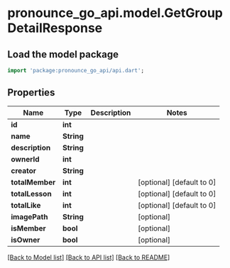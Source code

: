 # pronounce_go_api.model.GetGroupDetailResponse

## Load the model package
```dart
import 'package:pronounce_go_api/api.dart';
```

## Properties
Name | Type | Description | Notes
------------ | ------------- | ------------- | -------------
**id** | **int** |  | 
**name** | **String** |  | 
**description** | **String** |  | 
**ownerId** | **int** |  | 
**creator** | **String** |  | 
**totalMember** | **int** |  | [optional] [default to 0]
**totalLesson** | **int** |  | [optional] [default to 0]
**totalLike** | **int** |  | [optional] [default to 0]
**imagePath** | **String** |  | [optional] 
**isMember** | **bool** |  | [optional] 
**isOwner** | **bool** |  | [optional] 

[[Back to Model list]](../README.md#documentation-for-models) [[Back to API list]](../README.md#documentation-for-api-endpoints) [[Back to README]](../README.md)


